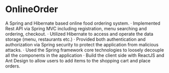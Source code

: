 # OnlineOrder
A Spring and Hibernate based online food ordering system.
· Implemented Rest API via Spring MVC including registration, menu searching and ordering, checkout.
· Utilized Hibernate to access and operate the data storage (menu, restaurants etc.)
· Provided both authentication and authorization via Spring security to protect the application from malicious attacks.
· Used the Spring framework core technologies to loosely decouple all the components in the application
· Build the client side with ReactJS and Ant Design to allow users to add items to the shopping cart and place orders.

